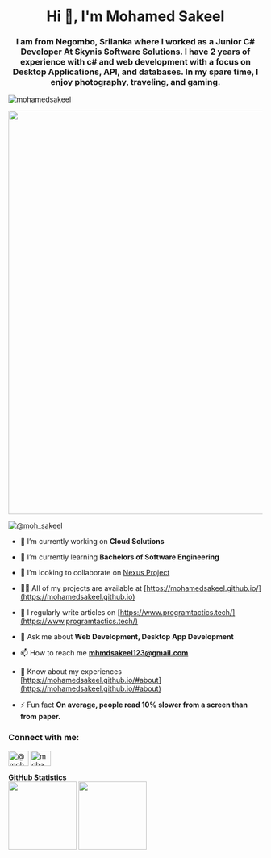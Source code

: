 <h1 align="center">Hi 👋, I'm Mohamed Sakeel</h1>
<h3 align="center">I am from Negombo, Srilanka where I worked as a Junior C# Developer At Skynis Software Solutions. I have 2 years of experience with c# and web development with a focus on Desktop Applications, API, and databases. In my spare time, I enjoy photography, traveling, and gaming.</h3>

<p align="left"> <img src="https://komarev.com/ghpvc/?username=mohamedsakeel&label=Profile%20views&color=0e75b6&style=flat" alt="mohamedsakeel" /> </p>

 <a href="https://github.com/ryo-ma/github-profile-trophy">
  <img width=800 src="https://github-profile-trophy.vercel.app/?username=mohamedsakeel&column=7&theme=gruvbox&no-frame=true"/>
</a>

<p align="left"> <a href="https://twitter.com/moh_sakeel" target="blank"><img src="https://img.shields.io/twitter/follow/moh_sakeel?logo=twitter&style=for-the-badge" alt="@moh_sakeel" /></a> </p>

- 🔭 I’m currently working on **Cloud Solutions**

- 🌱 I’m currently learning **Bachelors of Software Engineering**

- 👯 I’m looking to collaborate on [Nexus Project](https://github.com/users/mohamedsakeel/projects/1)

- 👨‍💻 All of my projects are available at [https://mohamedsakeel.github.io/](https://mohamedsakeel.github.io)

- 📝 I regularly write articles on [https://www.programtactics.tech/](https://www.programtactics.tech/)

- 💬 Ask me about **Web Development, Desktop App Development**

- 📫 How to reach me **mhmdsakeel123@gmail.com**

- 📄 Know about my experiences [https://mohamedsakeel.github.io/#about](https://mohamedsakeel.github.io/#about)

- ⚡ Fun fact **On average, people read 10% slower from a screen than from paper.**

<h3 align="left">Connect with me:</h3>
<p align="left">
<a href="https://twitter.com/@moh_sakeel" target="blank"><img align="center" src="https://raw.githubusercontent.com/rahuldkjain/github-profile-readme-generator/master/src/images/icons/Social/twitter.svg" alt="@moh_sakeel" height="30" width="40" /></a>
<a href="https://stackoverflow.com/users/mohamed-sakeel" target="blank"><img align="center" src="https://raw.githubusercontent.com/rahuldkjain/github-profile-readme-generator/master/src/images/icons/Social/stack-overflow.svg" alt="mohamed-sakeel" height="30" width="40" /></a>
</p>

  <summary><b>GitHub Statistics</b></summary>
  <div>
    <img height="135px" src="https://github-readme-stats.vercel.app/api?username=mohamedsakeel&hide_title=true&hide_border=true&show_icons=true&include_all_commits=true&count_private=true&line_height=21&theme=nord" />
    <img height="135px" src="https://github-readme-stats.vercel.app/api/top-langs/?username=mohamedsakeel&hide=html&hide_title=true&hide_border=true&layout=compact&langs_count=8&theme=nord" />
  </div>
